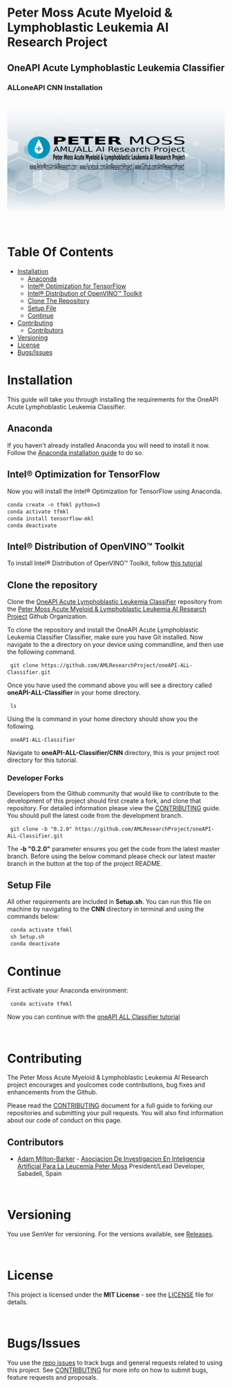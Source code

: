 # Peter Moss Acute Myeloid & Lymphoblastic Leukemia AI Research Project
## OneAPI Acute Lymphoblastic Leukemia Classifier
### ALLoneAPI CNN Installation

![OneAPI Acute Lymphoblastic Leukemia Classifier](../../Media/Images/Peter-Moss-Acute-Myeloid-Lymphoblastic-Leukemia-Research-Project.png)

&nbsp;

# Table Of Contents

- [Installation](#installation)
	- [Anaconda](#anaconda)
	- [Intel® Optimization for TensorFlow](#intel-optimization-for-tensorflow)
	- [Intel® Distribution of OpenVINO™ Toolkit](#intel-distribution-of-openvino-toolkit)
	- [Clone The Repository](#clone-the-repository)
	- [Setup File](#setup-file)
	- [Continue](#continue)
- [Contributing](#contributing)
  - [Contributors](#contributors)
- [Versioning](#versioning)
- [License](#license)
- [Bugs/Issues](#bugs-issues)

# Installation
This guide will take you through installing the requirements for the OneAPI Acute Lymphoblastic Leukemia Classifier.

## Anaconda
If you haven't already installed Anaconda you will need to install it now. Follow the [Anaconda installation guide](https://docs.anaconda.com/anaconda/install/ "Anaconda installation guide") to do so.

## Intel® Optimization for TensorFlow
Now you will install the Intel® Optimization for TensorFlow using Anaconda.

```
conda create -n tfmkl python=3
conda activate tfmkl
conda install tensorflow-mkl
conda deactivate
```

## Intel® Distribution of OpenVINO™ Toolkit
To install Intel® Distribution of OpenVINO™ Toolkit, follow [this tutorial](https://docs.openvinotoolkit.org/latest/openvino_docs_install_guides_installing_openvino_windows.html)

## Clone the repository

Clone the [OneAPI Acute Lymphoblastic Leukemia Classifier](https://github.com/AMLResearchProject/oneAPI-ALL-Classifier " OneAPI Acute Lymphoblastic Leukemia Classifier") repository from the [Peter Moss Acute Myeloid & Lymphoblastic Leukemia AI Research Project](https://github.com/AMLResearchProject "Peter Moss Acute Myeloid & Lymphoblastic Leukemia AI Research Project") Github Organization.

To clone the repository and install the OneAPI Acute Lymphoblastic Leukemia Classifier Classifier, make sure you have Git installed. Now navigate to the a directory on your device using commandline, and then use the following command.

```
 git clone https://github.com/AMLResearchProject/oneAPI-ALL-Classifier.git
```

Once you have used the command above you will see a directory called **oneAPI-ALL-Classifier** in your home directory.

```
 ls
```

Using the ls command in your home directory should show you the following.

```
 oneAPI-ALL-Classifier
```

Navigate to **oneAPI-ALL-Classifier/CNN** directory, this is your project root directory for this tutorial.

### Developer Forks

Developers from the Github community that would like to contribute to the development of this project should first create a fork, and clone that repository. For detailed information please view the [CONTRIBUTING](../../CONTRIBUTING.md "CONTRIBUTING") guide. You should pull the latest code from the development branch.

```
 git clone -b "0.2.0" https://github.com/AMLResearchProject/oneAPI-ALL-Classifier.git
```

The **-b "0.2.0"** parameter ensures you get the code from the latest master branch. Before using the below command please check our latest master branch in the button at the top of the project README.

## Setup File

All other requirements are included in **Setup.sh**. You can run this file on machine by navigating to the **CNN** directory in terminal and using the commands below:

```
 conda activate tfmkl
 sh Setup.sh
 conda deactivate
```

# Continue
First activate your Anaconda environment:
```
 conda activate tfmkl
```
Now you can continue with the [oneAPI ALL Classifier tutorial](../README.md#getting-started)

&nbsp;

# Contributing

The Peter Moss Acute Myeloid & Lymphoblastic Leukemia AI Research project encourages and youlcomes code contributions, bug fixes and enhancements from the Github.

Please read the [CONTRIBUTING](../../CONTRIBUTING.md "CONTRIBUTING") document for a full guide to forking our repositories and submitting your pull requests. You will also find information about our code of conduct on this page.

## Contributors

- [Adam Milton-Barker](https://www.leukemiaresearchassociation.ai/team/adam-milton-barker "Adam Milton-Barker") - [Asociacion De Investigacion En Inteligencia Artificial Para La Leucemia Peter Moss](https://www.leukemiaresearchassociation.ai "Asociacion De Investigacion En Inteligencia Artificial Para La Leucemia Peter Moss") President/Lead Developer, Sabadell, Spain

&nbsp;

# Versioning

You use SemVer for versioning. For the versions available, see [Releases](../../releases "Releases").

&nbsp;

# License

This project is licensed under the **MIT License** - see the [LICENSE](../../LICENSE.md "LICENSE") file for details.

&nbsp;

# Bugs/Issues

You use the [repo issues](../../issues "repo issues") to track bugs and general requests related to using this project. See [CONTRIBUTING](../../CONTRIBUTING.md "CONTRIBUTING") for more info on how to submit bugs, feature requests and proposals.
